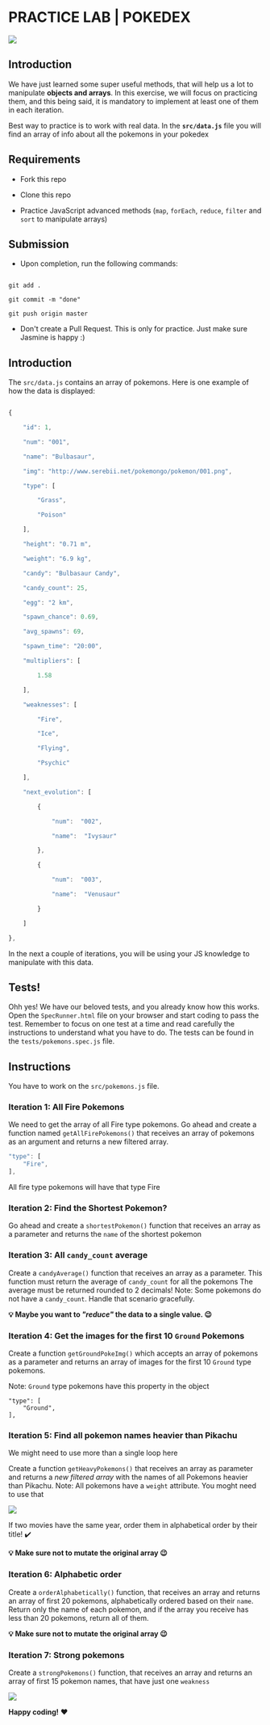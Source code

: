 # PRACTICE LAB | POKEDEX

  

![](https://media3.giphy.com/media/8e3GWFlllPboI/giphy.gif?cid=ecf05e47mrp1s45xv2yezej6vlg9k61laok4q9iwggml92ck&rid=giphy.gif)

  

## Introduction

  

We have just learned some super useful methods, that will help us a lot to manipulate **objects and arrays**. In this exercise, we will focus on practicing them, and this being said, it is mandatory to implement at least one of them in each iteration.

  

Best way to practice is to work with real data. In the **`src/data.js`** file you will find an array of info about all the pokemons in your pokedex

  

## Requirements

  

- Fork this repo

- Clone this repo

- Practice JavaScript advanced methods (`map`, `forEach`, `reduce`, `filter` and `sort` to manipulate arrays)

  

## Submission

  

- Upon completion, run the following commands:

  

```

git add .

git commit -m "done"

git push origin master

```

  

- Don't create a Pull Request. This is only for practice. Just make sure Jasmine is happy :)

  

## Introduction

  

The `src/data.js` contains an array of pokemons. Here is one example of how the data is displayed:

  

```javascript

{

	"id": 1,

	"num": "001",

	"name": "Bulbasaur",

	"img": "http://www.serebii.net/pokemongo/pokemon/001.png",

	"type": [

		"Grass",

		"Poison"

	],

	"height": "0.71 m",

	"weight": "6.9 kg",

	"candy": "Bulbasaur Candy",

	"candy_count": 25,

	"egg": "2 km",

	"spawn_chance": 0.69,

	"avg_spawns": 69,

	"spawn_time": "20:00",

	"multipliers": [

		1.58

	],

	"weaknesses": [

		"Fire",

		"Ice",

		"Flying",

		"Psychic"

	],

	"next_evolution": [

		{

			"num":  "002",

			"name":  "Ivysaur"

		},

		{

			"num":  "003",

			"name":  "Venusaur"

		}

	]

},

```

  

In the next a couple of iterations, you will be using your JS knowledge to manipulate with this data.

  

## Tests!

  

Ohh yes! We have our beloved tests, and you already know how this works. Open the `SpecRunner.html` file on your browser and start coding to pass the test. Remember to focus on one test at a time and read carefully the instructions to understand what you have to do. The tests can be found in the `tests/pokemons.spec.js` file.

  

## Instructions

  

You have to work on the `src/pokemons.js` file.

  

### Iteration 1: All Fire Pokemons

  

We need to get the array of all Fire type pokemons. Go ahead and create a function named `getAllFirePokemons()` that receives an array of pokemons as an argument and returns a new filtered array.

  

```javascript
"type": [
	"Fire",
],
```

  

All fire type pokemons will have that type Fire

  

### Iteration 2: Find the Shortest Pokemon?


Go ahead and create a `shortestPokemon()` function that receives an array as a parameter and returns the `name` of the shortest pokemon


### Iteration 3: All `candy_count` average

  
  Create a `candyAverage()` function that receives an array as a parameter. This function must return the average of `candy_count` for all the pokemons
The average must be returned rounded to 2 decimals! Note: Some pokemons do not have a `candy_count`.  Handle that scenario gracefully.

 
**:bulb: Maybe you want to _"reduce"_ the data to a single value. :wink:**

  

### Iteration 4: Get the images for the first 10 `Ground`  Pokemons

Create a function `getGroundPokeImg()` which accepts an array of pokemons as a parameter and returns an array of images for the first 10 `Ground` type pokemons.

Note: `Ground` type pokemons have this property in the object

```
"type": [
	"Ground",
],
```

### Iteration 5: Find all pokemon names heavier than Pikachu

 
We might need to use more than a single loop here

Create a function `getHeavyPokemons()` that receives an array as parameter and returns a _new filtered array_ with the names of all Pokemons heavier than Pikachu.
Note: All pokemons have a `weight` attribute. You moght need to use that 

  

![](https://media2.giphy.com/media/fSvqyvXn1M3btN8sDh/giphy.gif?cid=ecf05e478030b7360b033edb07e68eda3a6ac55bfe14f306&rid=giphy.gif)

  

If two movies have the same year, order them in alphabetical order by their title! :heavy_check_mark:

  

**:bulb: Make sure not to mutate the original array :wink:**

  

### Iteration 6: Alphabetic order

Create a `orderAlphabetically()` function, that receives an array and returns an array of first 20 pokemons, alphabetically ordered based on their `name`. Return only the name of each pokemon, and if the array you receive has less than 20 pokemons, return all of them.

**:bulb: Make sure not to mutate the original array :wink:**

###  Iteration 7: Strong pokemons

Create a `strongPokemons()` function, that receives an array and returns an array of first 15 pokemon names, that have just one `weakness`

![](https://media4.giphy.com/media/mhEXfMFWYf9PW/200w.webp?cid=ecf05e47nqpzk135dsl6a2w917n5urose39aezjexlynxnn2&rid=200w.webp)

**Happy coding!** :heart: